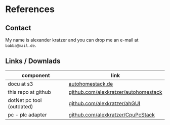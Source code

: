 # References

## Contact

My name is alexander kratzer and you can drop me an e-mail at `babba@mail.de`.

## Links / Downlads

component|link
-|-
docu at s3 | [autohomestack.de](http://autohomestack.de)
this repo at github|[github.com/alexkratzer/autohomestack](https://github.com/alexkratzer/autohomestack)
dotNet pc tool (outdated)|[github.com/alexkratzer/ahGUI](https://github.com/alexkratzer/ahGUI)
pc - plc adapter|[github.com/alexkratzer/CpuPcStack](https://github.com/alexkratzer/CpuPcStack)
